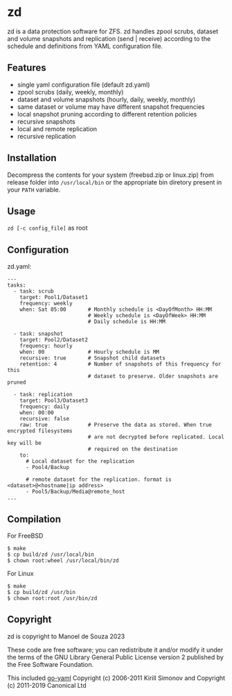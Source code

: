 # zd
zd is a data protection software for ZFS. zd handles zpool scrubs, dataset and volume snapshots and replication (send | receive) according to the schedule and definitions from YAML configuration file.


## Features
- single yaml configuration file (default zd.yaml)
- zpool scrubs (daily, weekly, monthly)
- dataset and volume snapshots (hourly, daily, weekly, monthly)
- same dataset or volume may have different snapshot frequencies
- local snapshot pruning according to different retention policies
- recursive snapshots
- local and remote replication
- recursive replication


## Installation
Decompress the contents for your system (freebsd.zip or linux.zip) from release folder into `/usr/local/bin` or the appropriate bin diretory present in your `PATH` variable.


## Usage
`zd [-c config_file]` as root


## Configuration

zd.yaml:
```
---
tasks:
  - task: scrub
    target: Pool1/Dataset1
    frequency: weekly
    when: Sat 05:00       # Monthly schedule is <DayOfMonth> HH:MM
                          # Weekly schedule is <DayOfWeek> HH:MM
                          # Daily schedule is HH:MM

  - task: snapshot
    target: Pool2/Dataset2
    frequency: hourly
    when: 00              # Hourly schedule is MM
    recursive: true       # Snapshot child datasets
    retention: 4          # Number of snapshots of this frequency for this 
                          # dataset to preserve. Older snapshots are pruned

  - task: replication
    target: Pool3/Dataset3
    frequency: daily
    when: 00:00
    recursive: false
    raw: true             # Preserve the data as stored. When true encrypted filesystems 
                          # are not decrypted before replicated. Local key will be
                          # required on the destination 
    to: 
      # Local dataset for the replication
      - Pool4/Backup

      # remote dataset for the replication. format is <dataset>@<hostname|ip address>
      - Pool5/Backup/Media@remote_host
...
```


## Compilation

For FreeBSD
```
$ make
$ cp build/zd /usr/local/bin
$ chown root:wheel /usr/local/bin/zd
```

For Linux
```
$ make
$ cp build/zd /usr/bin
$ chown root:root /usr/bin/zd
```


## Copyright

zd is copyright to Manoel de Souza 2023

These code are free software; you can redistribute it and/or modify it under the terms of the GNU Library General Public License version 2 published by the Free Software Foundation.

This included [go-yaml](https://github.com/go-yaml/yaml) Copyright (c) 2006-2011 Kirill Simonov and Copyright (c) 2011-2019 Canonical Ltd
